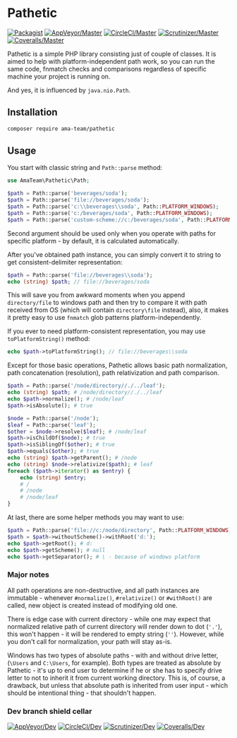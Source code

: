 # Pathetic

[![Packagist](https://img.shields.io/packagist/v/ama-team/pathetic.svg?style=flat-square)](https://packagist.org/packages/ama-team/pathetic)
[![AppVeyor/Master](https://img.shields.io/appveyor/ci/etki/pathetic/master.svg?style=flat-square)](https://ci.appveyor.com/project/etki/pathetic)
[![CircleCI/Master](https://img.shields.io/circleci/project/github/ama-team/pathetic/master.svg?style=flat-square)](https://circleci.com/gh/ama-team/pathetic/tree/master)
[![Scrutinizer/Master](https://img.shields.io/scrutinizer/g/ama-team/pathetic/master.svg?style=flat-square)](https://scrutinizer-ci.com/g/ama-team/pathetic?branch=master)
[![Coveralls/Master](https://img.shields.io/coveralls/ama-team/pathetic/master.svg?style=flat-square)](https://coveralls.io/github/ama-team/pathetic?branch=master)


Pathetic is a simple PHP library consisting just of couple of classes. 
It is aimed to help with platform-independent path work, so you can 
run the same code, fnmatch checks and comparisons regardless of 
specific machine your project is running on.

And yes, it is influenced by `java.nio.Path`.

## Installation

```bash
composer require ama-team/pathetic
```

## Usage

You start with classic string and `Path::parse` method:

```php
use AmaTeam\Pathetic\Path;

$path = Path::parse('beverages/soda');
$path = Path::parse('file://beverages/soda');
$path = Path::parse('c:\\beverages\\soda', Path::PLATFORM_WINDOWS);
$path = Path::parse('c:/beverages/soda', Path::PLATFORM_WINDOWS);
$path = Path::parse('custom-scheme://c:/beverages/soda', Path::PLATFORM_WINDOWS);
```

Second argument should be used only when you operate with paths for 
specific platform - by default, it is calculated automatically.

After you've obtained path instance, you can simply convert it to
string to get consistent-delimiter representation:

```php
$path = Path::parse('file://beverages\\soda');
echo (string) $path; // file://beverages/soda
```

This will save you from awkward moments when you append 
`directory/file` to windows path and then try to compare it with path
received from OS (which will contain `directory\file` instead), also,
it makes it pretty easy to use `fnmatch` glob patterns 
platform-independently.

If you ever to need platform-consistent representation, you may use
`toPlatformString()` method:

```php
echo $path->toPlatformString(); // file://beverages\\soda
```

Except for those basic operations, Pathetic allows basic path 
normalization, path concatenation (resolution), path relativization 
and path comparison.

```php
$path = Path::parse('/node/directory//./../leaf');
echo (string) $path; # /node/directory//./../leaf
echo $path->normalize(); # /node/leaf
$path->isAbsolute(); # true

$node = Path::parse('/node');
$leaf = Path::parse('leaf');
$other = $node->resolve($leaf); # /node/leaf
$path->isChildOf($node); # true
$path->isSiblingOf($other); # true
$path->equals($other); # true
echo (string) $path->getParent(); # /node
echo (string) $node->relativize($path); # leaf
foreach ($path->iterator() as $entry) {
    echo (string) $entry;
    # /
    # /node
    # /node/leaf
}
```

At last, there are some helper methods you may want to use:

```php
$path = Path::parse('file://c:/node/directory', Path::PLATFORM_WINDOWS);
$path = $path->withoutScheme()->withRoot('d:');
echo $path->getRoot(); # d:
echo $path->getScheme(); # null
echo $path->getSeparator(); # \ - because of windows platform
```

### Major notes

All path operations are non-destructive, and all path instances are
immutable - whenever `#normalize()`, `#relativize()` or `#withRoot()`
are called, new object is created instead of modifying old one.

There is edge case with current directory - while one may expect
that normalized relative path of current directory will render down
to dot (`'.'`), this won't happen - it will be rendered to empty string
(`''`). However, while you don't call for normalization, your path will 
stay as-is.

Windows has two types of absolute paths - with and without drive 
letter, (`\Users` and `C:\Users`, for example). Both types are 
treated as absolute by Pathetic - it's up to end user to determine if
he or she has to specify drive letter to not to inherit it from current
working directory. This is, of course, a drawback, but unless that 
absolute path is inherited from user input - which should be 
intentional thing - that shouldn't happen.

### Dev branch shield cellar

[![AppVeyor/Dev](https://img.shields.io/appveyor/ci/etki/pathetic/dev.svg?style=flat-square)](https://ci.appveyor.com/project/etki/pathetic)
[![CircleCI/Dev](https://img.shields.io/circleci/project/github/ama-team/pathetic/dev.svg?style=flat-square)](https://circleci.com/gh/ama-team/pathetic/tree/dev)
[![Scrutinizer/Dev](https://img.shields.io/scrutinizer/g/ama-team/pathetic/dev.svg?style=flat-square)](https://scrutinizer-ci.com/g/ama-team/pathetic/?branch=dev)
[![Coveralls/Dev](https://img.shields.io/coveralls/ama-team/pathetic/dev.svg?style=flat-square)](https://coveralls.io/github/ama-team/pathetic?branch=dev)
